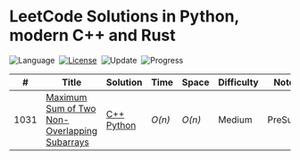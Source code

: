 # LeetCode Solutions in Python, modern C++ and Rust

![Language](https://img.shields.io/badge/language-Python%20%2F%20C++%20%2F%20Rust-orange.svg)&nbsp;
[![License](https://img.shields.io/badge/license-MIT-blue.svg)](./LICENSE)&nbsp;
![Update](https://img.shields.io/badge/update-daily-green.svg)&nbsp;
![Progress](https://img.shields.io/badge/progress-1%20%2F%203003-ff69b4.svg)&nbsp;

|  #  | Title           |  Solution       |  Time           | Space           | Difficulty    | Note| 
|-----|---------------- | --------------- | --------------- | --------------- | ------------- |-----|
1031 | [Maximum Sum of Two Non-Overlapping Subarrays](https://leetcode.com/problems/maximum-sum-of-two-non-overlapping-subarrays/description/) | [C++](problems/1031-maximum-sum-of-two-non-overlapping-subarrays/main.cpp) [Python](problems/1031-maximum-sum-of-two-non-overlapping-subarrays/main.py) | _O(n)_ | _O(n)_ | Medium | PreSum
